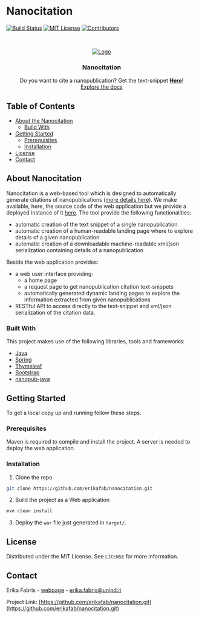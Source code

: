 # Nanocitation
<!-- PROJECT SHIELDS -->
[![Build Status][build-shield]]()
[![MIT License][license-shield]][license-url]
[![Contributors][link-shield]](http://nanocitation.dei.unipd.it)
<!-- [![LinkedIn][linkedin-shield]][linkedin-url] -->


<!-- PROJECT LOGO -->
<br />
<p align="center">
  <a href="https://nanocitation.dei.unipd.it">
    <img src="http://nanocitation.dei.unipd.it/img/Logo_righttext.png" alt="Logo">
  </a>

  <h3 align="center">Nanocitation</h3>

  <p align="center">
    Do you want to cite a nanopublication? Get the text-snippet <a href="https://nanocitation.dei.unipd.it"><strong>Here</strong></a>!
    <br/>
    <a href="https://github.com/erikafab/nanocitation.git">Explore the docs</a>
    <br/>
    <!-- <br/>
    <a href="">View Demo</a>
    ·
    <a href="">Report Bug</a>
    ·
    <a href="">Request Feature</a> -->
  </p>
</p>



<!-- TABLE OF CONTENTS -->
## Table of Contents

* [About the Nanocitation](#about-nanocitation)
  * [Build With](#build_with)
* [Getting Started](#getting-started)
  * [Prerequisites](#prerequisites)
  * [Installation](#installation)
* [License](#license)
* [Contact](#contact)



<!-- ABOUT THE PROJECT -->
## About Nanocitation

<!-- [![Nanocitation Screen][nc-logo]](https://example.com) -->

Nanocitation is a web-based tool which is designed to automatically generate citations of nanopublications ([more details here](http://nanopub.org/)). We make available, here, the source code of the web application but we provide a deployed instance of it [here](https://nanocitation.dei.unipd.it).
The tool provide the following functionalities:
* automatic creation of the text snippet of a single nanopublication
* automatic creation of a human-readable landing page where to explore details of a given nanopublication
* automatic creation of a downloadable machine-readable xml/json serialization containing details of a nanopublication

Beside the web application provides:
* a web user interface providing:
  * a home page
  * a request page to get nanopublication citation text-snippets
  * automatically generated dynamic landing pages to explore the information extracted from given nanopublications
* RESTful API to access directly to the text-snippet and xml/json serialization of the citation data.


### Built With
This project makes use of the following libraries, tools and frameworks:
* [Java](https://www.oracle.com/it/java/)
* [Spring](https://spring.io)
* [Thymeleaf](https://www.thymeleaf.org)
* [Bootstrap](https://getbootstrap.com)
* [nanopub-java](https://github.com/Nanopublication/nanopub-java)




<!-- GETTING STARTED -->
## Getting Started

To get a local copy up and running follow these steps.

### Prerequisites

Maven is required to compile and install the project. A server is needed to deploy the web application.



### Installation

1. Clone the repo
```sh
git clone https://github.com/erikafab/nanocitation.git
```
2. Build the project as a Web application
``` sh
mvn clean install
```
3.  Deploy the `war` file just generated in `target/`.


<!-- LICENSE -->
## License

Distributed under the MIT License. See `LICENSE` for more information.



<!-- CONTACT -->
## Contact

Erika Fabris - [webpage](http://www.dei.unipd.it/~fabriser/index.html) - erika.fabris@unipd.it

Project Link: [https://github.com/erikafab/nanocitation.git](https://github.com/erikafab/nanocitation.git)





<!-- MARKDOWN LINKS & IMAGES -->
[build-shield]: https://img.shields.io/badge/build-passing-brightgreen.svg?style=flat-square
[link-shield]: https://img.shields.io/badge/link-NanocitationWebApp-orange.svg?style=flat-square
[license-shield]: https://img.shields.io/badge/license-MIT-blue.svg?style=flat-square
[license-url]: https://choosealicense.com/licenses/mit
[linkedin-shield]: https://img.shields.io/badge/-LinkedIn-black.svg?style=flat-square&logo=linkedin&colorB=555
[linkedin-url]: https://linkedin.com/in/othneildrew
[product-screenshot]: https://raw.githubusercontent.com/othneildrew/Best-README-Template/master/screenshot.png
[nc-logo]: http://nanocitation.dei.unipd.it/img/Logo_righttext.png
